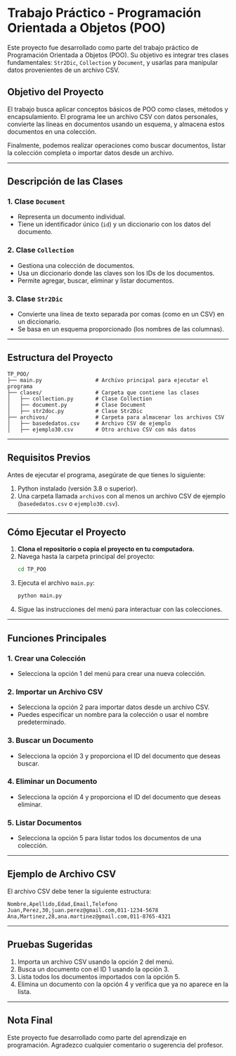 
# Trabajo Práctico - Programación Orientada a Objetos (POO)

Este proyecto fue desarrollado como parte del trabajo práctico de Programación Orientada a Objetos (POO). Su objetivo es integrar tres clases fundamentales: `Str2Dic`, `Collection` y `Document`, y usarlas para manipular datos provenientes de un archivo CSV.

## **Objetivo del Proyecto**
El trabajo busca aplicar conceptos básicos de POO como clases, métodos y encapsulamiento. El programa lee un archivo CSV con datos personales, convierte las líneas en documentos usando un esquema, y almacena estos documentos en una colección. 

Finalmente, podemos realizar operaciones como buscar documentos, listar la colección completa o importar datos desde un archivo.

---

## **Descripción de las Clases**

### **1. Clase `Document`**
- Representa un documento individual.
- Tiene un identificador único (`id`) y un diccionario con los datos del documento.

### **2. Clase `Collection`**
- Gestiona una colección de documentos.
- Usa un diccionario donde las claves son los IDs de los documentos.
- Permite agregar, buscar, eliminar y listar documentos.

### **3. Clase `Str2Dic`**
- Convierte una línea de texto separada por comas (como en un CSV) en un diccionario.
- Se basa en un esquema proporcionado (los nombres de las columnas).

---

## **Estructura del Proyecto**

```
TP_POO/
├── main.py                 # Archivo principal para ejecutar el programa
├── clases/                 # Carpeta que contiene las clases
│   ├── collection.py       # Clase Collection
│   ├── document.py         # Clase Document
│   ├── str2doc.py          # Clase Str2Dic
├── archivos/               # Carpeta para almacenar los archivos CSV
│   ├── basededatos.csv     # Archivo CSV de ejemplo
│   ├── ejemplo30.csv       # Otro archivo CSV con más datos
```

---

## **Requisitos Previos**

Antes de ejecutar el programa, asegúrate de que tienes lo siguiente:
1. Python instalado (versión 3.8 o superior).
2. Una carpeta llamada `archivos` con al menos un archivo CSV de ejemplo (`basededatos.csv` o `ejemplo30.csv`).

---

## **Cómo Ejecutar el Proyecto**

1. **Clona el repositorio o copia el proyecto en tu computadora.**
2. Navega hasta la carpeta principal del proyecto:
   ```bash
   cd TP_POO
   ```
3. Ejecuta el archivo `main.py`:
   ```bash
   python main.py
   ```
4. Sigue las instrucciones del menú para interactuar con las colecciones.

---

## **Funciones Principales**

### **1. Crear una Colección**
- Selecciona la opción 1 del menú para crear una nueva colección.

### **2. Importar un Archivo CSV**
- Selecciona la opción 2 para importar datos desde un archivo CSV.
- Puedes especificar un nombre para la colección o usar el nombre predeterminado.

### **3. Buscar un Documento**
- Selecciona la opción 3 y proporciona el ID del documento que deseas buscar.

### **4. Eliminar un Documento**
- Selecciona la opción 4 y proporciona el ID del documento que deseas eliminar.

### **5. Listar Documentos**
- Selecciona la opción 5 para listar todos los documentos de una colección.

---

## **Ejemplo de Archivo CSV**

El archivo CSV debe tener la siguiente estructura:

```
Nombre,Apellido,Edad,Email,Telefono
Juan,Perez,30,juan.perez@gmail.com,011-1234-5678
Ana,Martinez,28,ana.martinez@gmail.com,011-8765-4321
```

---

## **Pruebas Sugeridas**

1. Importa un archivo CSV usando la opción 2 del menú.
2. Busca un documento con el ID 1 usando la opción 3.
3. Lista todos los documentos importados con la opción 5.
4. Elimina un documento con la opción 4 y verifica que ya no aparece en la lista.

---

## **Nota Final**
Este proyecto fue desarrollado como parte del aprendizaje en programación. Agradezco cualquier comentario o sugerencia del profesor.
